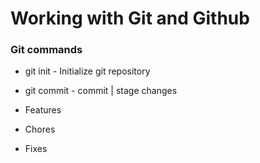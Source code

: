  # Working with Git and Github

### Git commands
- git init  - Initialize git repository
- git commit - commit | stage changes

- Features
- Chores
- Fixes